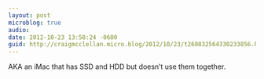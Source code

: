 ```yaml
---
layout: post
microblog: true
audio: 
date: 2012-10-23 13:58:24 -0600
guid: http://craigmcclellan.micro.blog/2012/10/23/t260832564330233856.html
---
```

AKA an iMac that has SSD and HDD but doesn’t use them together.
